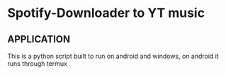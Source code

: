 # Spotify-Downloader to YT music
## APPLICATION
This is a python script built to run on android and windows, on android it runs through termux

